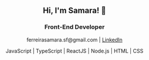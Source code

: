 <h2 align="center">
  Hi, I'm Samara! 👋
</h2>
<h3 align="center">Front-End Developer</h3>
<p align="center">
  ferreirasamara.sf@gmail.com | 
  <a href="https://www.linkedin.com/in/samarafer/">LinkedIn</a>
</p>
<p align="center">
  JavaScript | TypeScript | ReactJS | Node.js | HTML | CSS
</p>
